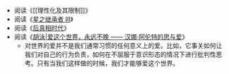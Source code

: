 - 阅读《[[理性化及其限制]]》
- 阅读《[星之继承者 III](https://book.douban.com/subject/35385348/)》
- 阅读《[后真相时代](https://book.douban.com/subject/33387422/)》
- 阅读《[胡泳|爱这个世界，永远不晚 —— 汉娜·阿伦特的思与爱](https://mp.weixin.qq.com/s/B2ihNYpTuDXLeX0lzDgY1w)》
	- 对世界的爱并不是我们通常习惯的任何意义上的爱。比如，它事关如何让我们对自己的行为负责，如何在不屈服于意识形态的情况下进行批判性思考。只有当我们这样做的时候，我们才能够爱这个世界。